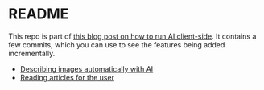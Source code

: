 # README

This repo is part of [this blog post on how to run AI client-side](). It
contains a few commits, which you can use to see the features being added
incrementally.

- [Describing images automatically with AI](https://github.com/MatheusRich/client-side-ai-demo/commit/675c926254e119c918b69e0486c82f59125886dd)
- [Reading articles for the user](https://github.com/MatheusRich/client-side-ai-demo/commit/6dd86969cdce45f685f795fd59a18d0718ae1584)
